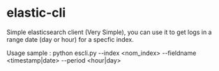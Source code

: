 # elastic-cli

Simple elasticsearch client (Very Simple), you can use it to get logs in a range date (day or hour) for a specfic index. 

Usage sample : python escli.py --index <nom_index> --fieldname <timestamp|date> --period <hour|day>

